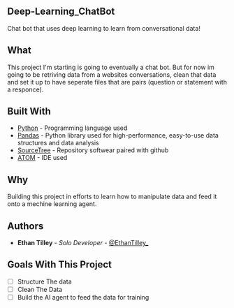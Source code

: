 ## Deep-Learning_ChatBot
Chat bot that uses deep learning to learn from conversational data!

## What
This project I'm starting is going to eventually a chat bot. But for now im going to be retriving data from a websites conversations, clean that data and set it up to have seperate files that are pairs (question or statement with a responce).

## Built With

* [Python](https://www.python.org/) - Programming language used
* [Pandas](https://pandas.pydata.org/) - Python library used for high-performance, easy-to-use data structures and data analysis 
* [SourceTree](https://www.sourcetreeapp.com/) - Repository softwear paired with github
* [ATOM](https://atom.io/) - IDE used

## Why
Building this project in efforts to learn how to manipulate data and feed it onto a mechine learning agent.

## Authors

* **Ethan Tilley** - *Solo Developer* - [@EthanTilley_](https://twitter.com/EthanTilley_)

## Goals With This Project
- [ ] Structure The data
- [ ] Clean The Data
- [ ] Build the AI agent to feed the data for training
